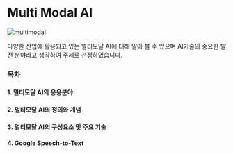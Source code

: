 # Multi Modal AI

![multimodal](https://github.com/user-attachments/assets/ac9a7777-3183-4431-9b5b-6c4b876b1d7a)

다양한 산업에 활용되고 있는 멀티모달 AI에 대해 알아 볼 수 있으며 AI기술의 중요한 발전 분야라고 생각하여 주제로 선정하였습니다.

### 목차
#### 1. 멀티모달 AI의 응용분야
#### 2. 멀티모달 AI의 정의와 개념
#### 3. 멀티모달 AI의 구성요소 및 주요 기술
#### 4. Google Speech-to-Text
